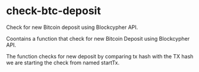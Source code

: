 # check-btc-deposit
Check for new Bitcoin deposit using Blockcypher API.

Coontains a function that check for new Bitcoin Deposit using Blockcypher API.

The function checks for new deposit by comparing tx hash with the TX hash we are starting the check from named startTx.
